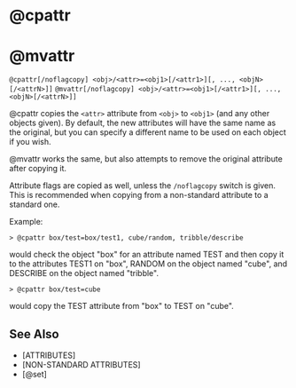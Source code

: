 # @cpattr
# @mvattr
`@cpattr[/noflagcopy] <obj>/<attr>=<obj1>[/<attr1>][, ..., <objN>[/<attrN>]]`
`@mvattr[/noflagcopy] <obj>/<attr>=<obj1>[/<attr1>][, ..., <objN>[/<attrN>]]`

@cpattr copies the `<attr>` attribute from `<obj>` to `<obj1>` (and any other objects given). By default, the new attributes will have the same name as the original, but you can specify a different name to be used on each object if you wish.

@mvattr works the same, but also attempts to remove the original attribute after copying it.

Attribute flags are copied as well, unless the `/noflagcopy` switch is given. This is recommended when copying from a non-standard attribute to a standard one.

Example:
```
> @cpattr box/test=box/test1, cube/random, tribble/describe
```
would check the object "box" for an attribute named TEST and then copy it to the attributes TEST1 on "box", RANDOM on the object named "cube", and DESCRIBE on the object named "tribble".
```
> @cpattr box/test=cube
```
would copy the TEST attribute from "box" to TEST on "cube".


## See Also
- [ATTRIBUTES]
- [NON-STANDARD ATTRIBUTES]
- [@set]

